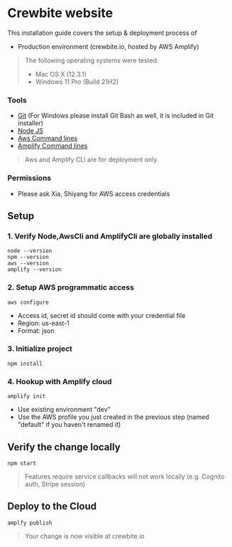 # Crewbite website
This installation guide covers the setup & deployment process of
* Production environment (crewbite.io, hosted by AWS Amplify)

> The following operating systems were tested:
> * Mac OS X (12.3.1)
> * Windows 11 Pro (Build 21H2)


### Tools
- [Git](https://git-scm.com/downloads) (For Windows please install Git Bash as well, it is included in Git installer)
- [Node JS](https://www.python.org/downloads/)
- [Aws Command lines](https://docs.aws.amazon.com/cli/latest/userguide/getting-started-install.html)
- [Amplify Command lines](https://docs.amplify.aws/cli/start/install/)
> Aws and Amplify CLI are for deployment only.

### Permissions
* Please ask Xia, Shiyang for AWS access credentials

## Setup
### 1. Verify Node,AwsCli and AmplifyCli are globally installed
```
node --version
npm --version
aws --version
amplify --version
```
### 2. Setup AWS programmatic access
```
aws configure
```
* Access id, secret id should come with your credential file
* Region: us-east-1
* Format: json

### 3. Initialize project 
```
npm install
```

### 4. Hookup with Amplify cloud
```
amplify init
```
* Use existing environment "dev"
* Use the AWS profile you just created in the previous step (named "default" if you haven't renamed it)

## Verify the change locally
```
npm start
```
> Features require service callbacks will not work locally (e.g. Cognito auth, Stripe session)
## Deploy to the Cloud
```
amplfy publish
```
> Your change is now visible at crewbite.io